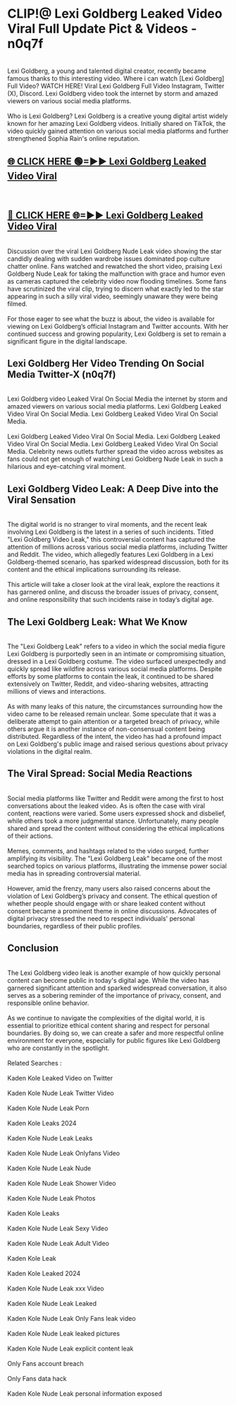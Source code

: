# CLIP!@ Lexi Goldberg Leaked Video Viral Full Update Pict & Videos - n0q7f
<br>
Lexi Goldberg, a young and talented digital creator, recently became famous thanks to this interesting video. Where i can watch [Lexi Goldberg] Full Video? WATCH HERE! Viral Lexi Goldberg Full Video Instagram, Twitter (X), Discord. Lexi Goldberg video took the internet by storm and amazed viewers on various social media platforms.
<br><br>
Who is Lexi Goldberg? Lexi Goldberg is a creative young digital artist widely known for her amazing Lexi Goldberg videos. Initially shared on TikTok, the video quickly gained attention on various social media platforms and further strengthened Sophia Rain's online reputation.
<br>
<h2><a href="https://bestclip.site?title=Lexi_Goldberg">🌐 CLICK HERE 🟢=►► Lexi Goldberg Leaked Video Viral</a></h2>
<br>
<h2><a href="https://bestclip.site?title=Lexi_Goldberg">🔴 CLICK HERE 🌐=►► Lexi Goldberg Leaked Video Viral</a></h2>
<br>
Discussion over the viral Lexi Goldberg Nude Leak video showing the star candidly dealing with sudden wardrobe issues dominated pop culture chatter online. Fans watched and rewatched the short video, praising Lexi Goldberg Nude Leak for taking the malfunction with grace and humor even as cameras captured the celebrity video now flooding timelines. Some fans have scrutinized the viral clip, trying to discern what exactly led to the star appearing in such a silly viral video, seemingly unaware they were being filmed.
<br><br>
For those eager to see what the buzz is about, the video is available for viewing on Lexi Goldberg’s official Instagram and Twitter accounts. With her continued success and growing popularity, Lexi Goldberg is set to remain a significant figure in the digital landscape.
<br>
<h2>Lexi Goldberg Her Video Trending On Social Media Twitter-X (n0q7f)</h2>
<br>
Lexi Goldberg video Leaked Viral On Social Media the internet by storm and amazed viewers on various social media platforms. Lexi Goldberg Leaked Video Viral On Social Media. Lexi Goldberg Leaked Video Viral On Social Media.
<br><br>
Lexi Goldberg Leaked Video Viral On Social Media. Lexi Goldberg Leaked Video Viral On Social Media. Lexi Goldberg Leaked Video Viral On Social Media. Celebrity news outlets further spread the video across websites as fans could not get enough of watching Lexi Goldberg Nude Leak in such a hilarious and eye-catching viral moment.
<br>
<h2>Lexi Goldberg Video Leak: A Deep Dive into the Viral Sensation</h2>
<br>
The digital world is no stranger to viral moments, and the recent leak involving Lexi Goldberg is the latest in a series of such incidents. Titled "Lexi Goldberg Video Leak," this controversial content has captured the attention of millions across various social media platforms, including Twitter and Reddit. The video, which allegedly features Lexi Goldberg in a Lexi Goldberg-themed scenario, has sparked widespread discussion, both for its content and the ethical implications surrounding its release.
<br><br>
This article will take a closer look at the viral leak, explore the reactions it has garnered online, and discuss the broader issues of privacy, consent, and online responsibility that such incidents raise in today’s digital age.
<br>
<h2>The Lexi Goldberg Leak: What We Know</h2>
<br>
The "Lexi Goldberg Leak" refers to a video in which the social media figure Lexi Goldberg is purportedly seen in an intimate or compromising situation, dressed in a Lexi Goldberg costume. The video surfaced unexpectedly and quickly spread like wildfire across various social media platforms. Despite efforts by some platforms to contain the leak, it continued to be shared extensively on Twitter, Reddit, and video-sharing websites, attracting millions of views and interactions.
<br><br>
As with many leaks of this nature, the circumstances surrounding how the video came to be released remain unclear. Some speculate that it was a deliberate attempt to gain attention or a targeted breach of privacy, while others argue it is another instance of non-consensual content being distributed. Regardless of the intent, the video has had a profound impact on Lexi Goldberg's public image and raised serious questions about privacy violations in the digital realm.
<br>
<h2>The Viral Spread: Social Media Reactions</h2>
<br>
Social media platforms like Twitter and Reddit were among the first to host conversations about the leaked video. As is often the case with viral content, reactions were varied. Some users expressed shock and disbelief, while others took a more judgmental stance. Unfortunately, many people shared and spread the content without considering the ethical implications of their actions.
<br><br>
Memes, comments, and hashtags related to the video surged, further amplifying its visibility. The "Lexi Goldberg Leak" became one of the most searched topics on various platforms, illustrating the immense power social media has in spreading controversial material.
<br><br>
However, amid the frenzy, many users also raised concerns about the violation of Lexi Goldberg’s privacy and consent. The ethical question of whether people should engage with or share leaked content without consent became a prominent theme in online discussions. Advocates of digital privacy stressed the need to respect individuals' personal boundaries, regardless of their public profiles.
<br>
<h2>Conclusion</h2>
<br>
The Lexi Goldberg video leak is another example of how quickly personal content can become public in today's digital age. While the video has garnered significant attention and sparked widespread conversation, it also serves as a sobering reminder of the importance of privacy, consent, and responsible online behavior.
<br><br>
As we continue to navigate the complexities of the digital world, it is essential to prioritize ethical content sharing and respect for personal boundaries. By doing so, we can create a safer and more respectful online environment for everyone, especially for public figures like Lexi Goldberg who are constantly in the spotlight.
<br><br>
Related Searches :
<br><br>
Kaden Kole Leaked Video on Twitter
<br><br>
Kaden Kole Nude Leak Twitter Video
<br><br>
Kaden Kole Nude Leak Porn
<br><br>
Kaden Kole Leaks 2024
<br><br>
Kaden Kole Nude Leak Leaks
<br><br>
Kaden Kole Nude Leak Onlyfans Video
<br><br>
Kaden Kole Nude Leak Nude
<br><br>
Kaden Kole Nude Leak Shower Video
<br><br>
Kaden Kole Nude Leak Photos
<br><br>
Kaden Kole Leaks
<br><br>
Kaden Kole Nude Leak Sexy Video
<br><br>
Kaden Kole Nude Leak Adult Video
<br><br>
Kaden Kole Leak
<br><br>
Kaden Kole Leaked 2024
<br><br>
Kaden Kole Nude Leak xxx Video
<br><br>
Kaden Kole Nude Leak Leaked
<br><br>
Kaden Kole Nude Leak Only Fans leak video
<br><br>
Kaden Kole Nude Leak leaked pictures
<br><br>
Kaden Kole Nude Leak explicit content leak
<br><br>
Only Fans account breach
<br><br>
Only Fans data hack
<br><br>
Kaden Kole Nude Leak personal information exposed
